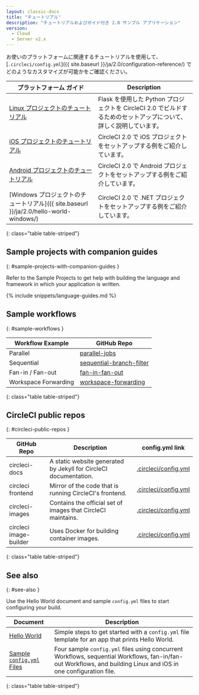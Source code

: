 ```yaml
---
layout: classic-docs
title: "チュートリアル"
description: "チュートリアルおよびガイド付き 2.0 サンプル アプリケーション"
version:
  - Cloud
  - Server v2.x
---
```


お使いのプラットフォームに関連するチュートリアルを使用して、[`.circleci/config.yml`]({{ site.baseurl }}/ja/2.0/configuration-reference/) でどのようなカスタマイズが可能かをご確認ください。

| プラットフォーム ガイド                                                          | Description                                                             |
| --------------------------------------------------------------------- | ----------------------------------------------------------------------- |
| <a href="{{ site.baseurl }}/ja/2.0/project-walkthrough/">Linux プロジェクトのチュートリアル</a>                                             | Flask を使用した Python プロジェクトを CircleCI 2.0 でビルドするためのセットアップについて、詳しく説明しています。 |
| <a href="{{ site.baseurl }}/ja/2.0/ios-tutorial/">iOS プロジェクトのチュートリアル</a>                                             | CircleCI 2.0 で iOS プロジェクトをセットアップする例をご紹介しています。                           |
| <a href="{{ site.baseurl }}/ja/2.0/language-android/">Android プロジェクトのチュートリアル</a>                                             | CircleCI 2.0 で Android プロジェクトをセットアップする例をご紹介しています。                       |
| [Windows プロジェクトのチュートリアル]({{ site.baseurl }}/ja/2.0/hello-world-windows/) | CircleCI 2.0 で .NET プロジェクトをセットアップする例をご紹介しています。                          |
{: class="table table-striped"}

## Sample projects with companion guides
{: #sample-projects-with-companion-guides }

Refer to the Sample Projects to get help with building the language and framework in which your application is written.

{% include snippets/language-guides.md %}

## Sample workflows
{: #sample-workflows }

| Workflow Example     | GitHub Repo                                                                                                                               |
| -------------------- | ----------------------------------------------------------------------------------------------------------------------------------------- |
| Parallel             | [parallel-jobs](https://github.com/CircleCI-Public/circleci-demo-workflows/blob/parallel-jobs/.circleci/config.yml)                       |
| Sequential           | [sequential-branch-filter](https://github.com/CircleCI-Public/circleci-demo-workflows/blob/sequential-branch-filter/.circleci/config.yml) |
| Fan-in / Fan-out     | [fan-in-fan-out](https://github.com/CircleCI-Public/circleci-demo-workflows/blob/fan-in-fan-out/.circleci/config.yml)                     |
| Workspace Forwarding | [workspace-forwarding](https://github.com/CircleCI-Public/circleci-demo-workflows/blob/workspace-forwarding/.circleci/config.yml)         |
{: class="table table-striped"}

## CircleCI public repos
{: #circleci-public-repos }

| GitHub Repo            | Description                                                      | config.yml link                                                                                      |
| ---------------------- | ---------------------------------------------------------------- | ---------------------------------------------------------------------------------------------------- |
| circleci-docs          | A static website generated by Jekyll for CircleCI documentation. | [.circleci/config.yml](https://github.com/circleci/circleci-docs/blob/master/.circleci/config.yml)   |
| circleci frontend      | Mirror of the code that is running CircleCI's frontend.          | [.circleci/config.yml](https://github.com/circleci/frontend/blob/master/.circleci/config.yml)        |
| circleci-images        | Contains the official set of images that CircleCI maintains.     | [.circleci/config.yml](https://github.com/circleci/circleci-images/blob/master/.circleci/config.yml) |
| circleci image-builder | Uses Docker for building container images.                       | [.circleci/config.yml](https://github.com/circleci/image-builder/blob/master/.circleci/config.yml)   |
{: class="table table-striped"}

## See also
{: #see-also }

Use the Hello World document and sample `config.yml` files to start configuring your build.

| Document                  | Description                                                                                                                                                      |
| ------------------------- | ---------------------------------------------------------------------------------------------------------------------------------------------------------------- |
| <a href="{{ site.baseurl }}/ja/2.0/hello-world/">Hello World</a> | Simple steps to get started with a `config.yml` file template for an app that prints Hello World.                                                                |
| <a href="{{ site.baseurl }}/ja/2.0/sample-config/">Sample `config.yml` Files</a> | Four sample `config.yml` files using concurrent Workflows, sequential Workflows, fan-in/fan-out Workflows, and building Linux and iOS in one configuration file. |
{: class="table table-striped"}
